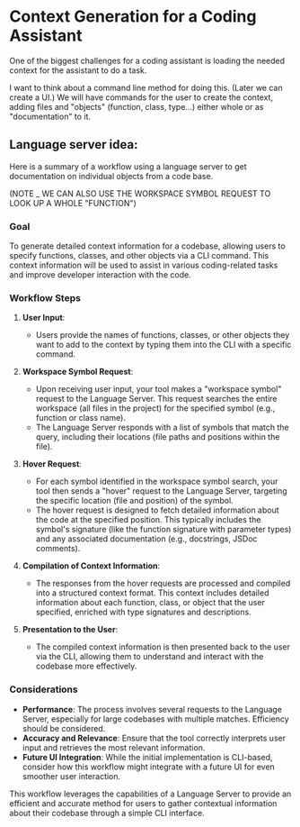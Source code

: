 # Context Generation for a Coding  Assistant

One of the biggest challenges for a coding assistant is loading the needed context for the assistant to do a task.

I want to think about a command line method for doing this. (Later we can create a UI.) We will have commands for the user to create the
context, adding files and "objects" (function, class, type...) either whole or as "documentation" to it.

## Language server idea:

Here is a summary of a workflow using a language server to get documentation on individual objects from a code base.

(NOTE _ WE CAN ALSO USE THE WORKSPACE SYMBOL REQUEST TO LOOK UP A WHOLE "FUNCTION")

### Goal
To generate detailed context information for a codebase, allowing users to specify functions, classes, and other objects via a CLI command. This context information will be used to assist in various coding-related tasks and improve developer interaction with the code.

### Workflow Steps

1. **User Input**:
   - Users provide the names of functions, classes, or other objects they want to add to the context by typing them into the CLI with a specific command.

2. **Workspace Symbol Request**:
   - Upon receiving user input, your tool makes a "workspace symbol" request to the Language Server. This request searches the entire workspace (all files in the project) for the specified symbol (e.g., function or class name).
   - The Language Server responds with a list of symbols that match the query, including their locations (file paths and positions within the file).

3. **Hover Request**:
   - For each symbol identified in the workspace symbol search, your tool then sends a "hover" request to the Language Server, targeting the specific location (file and position) of the symbol.
   - The hover request is designed to fetch detailed information about the code at the specified position. This typically includes the symbol's signature (like the function signature with parameter types) and any associated documentation (e.g., docstrings, JSDoc comments).

4. **Compilation of Context Information**:
   - The responses from the hover requests are processed and compiled into a structured context format. This context includes detailed information about each function, class, or object that the user specified, enriched with type signatures and descriptions.

5. **Presentation to the User**:
   - The compiled context information is then presented back to the user via the CLI, allowing them to understand and interact with the codebase more effectively.

### Considerations

- **Performance**: The process involves several requests to the Language Server, especially for large codebases with multiple matches. Efficiency should be considered.
- **Accuracy and Relevance**: Ensure that the tool correctly interprets user input and retrieves the most relevant information.
- **Future UI Integration**: While the initial implementation is CLI-based, consider how this workflow might integrate with a future UI for even smoother user interaction.

This workflow leverages the capabilities of a Language Server to provide an efficient and accurate method for users to gather contextual information about their codebase through a simple CLI interface.